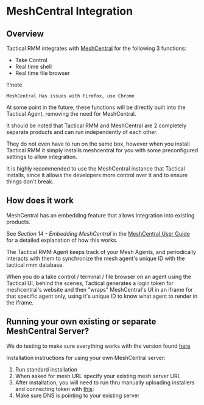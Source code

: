 # MeshCentral Integration

## Overview

Tactical RMM integrates with [MeshCentral](https://github.com/Ylianst/MeshCentral) for the following 3 functions:

- Take Control
- Real time shell
- Real time file browser

!!!note

    MeshCentral Has issues with Firefox, use Chrome

At some point in the future, these functions will be directly built into the Tactical Agent, removing the need for MeshCentral.

It should be noted that Tactical RMM and MeshCentral are 2 completely separate products and can run independently of each other.

They do not even have to run on the same box, however when you install Tactical RMM it simply installs meshcentral for you with some preconfigured settings to allow integration.

It is highly recommended to use the MeshCentral instance that Tactical installs, since it allows the developers more control over it and to ensure things don't break.

## How does it work

MeshCentral has an embedding feature that allows integration into existing products.

See *Section 14 - Embedding MeshCentral* in the [MeshCentral User Guide](https://info.meshcentral.com/downloads/MeshCentral2/MeshCentral2UserGuide.pdf) for a detailed explanation of how this works.

The Tactical RMM Agent keeps track of your Mesh Agents, and periodically interacts with them to synchronize the mesh agent's unique ID with the tactical rmm database.

When you do a take control / terminal / file browser on an agent using the Tactical UI, behind the scenes, Tactical generates a login token for meshcentral's website and then "wraps" MeshCentral's UI in an iframe for that specific agent only, using it's unique ID to know what agent to render in the iframe.

## Running your own existing or separate MeshCentral Server?

We do testing to make sure everything works with the version found [here](https://github.com/amidaware/tacticalrmm/blob/31830dc67daa100aa2cba77e1b29e27adc0eeb3b/api/tacticalrmm/tacticalrmm/settings.py#L27)

Installation instructions for using your own MeshCentral server:

1. Run standard installation
2. When asked for mesh URL specify your existing mesh server URL
3. After installation, you will need to run thru manually uploading installers and connecting token with [this](troubleshooting.md/#need-to-recover-your-mesh-token):
4. Make sure DNS is pointing to your existing server
